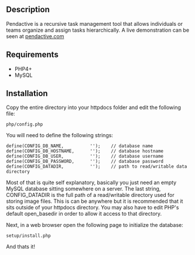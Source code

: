 ## Description

Pendactive is a recursive task management tool that allows individuals or
teams organize and assign tasks hierarchically. A live demonstration can be
seen at [pendactive.com](http://pendactive.com)

## Requirements

* PHP4+
* MySQL

## Installation

Copy the entire directory into your httpdocs folder and edit the following file:

```
php/config.php
```

You will need to define the following strings:

```
define(CONFIG_DB_NAME,          '');    // database name
define(CONFIG_DB_HOSTNAME,      '');    // database hostname
define(CONFIG_DB_USER,          '');    // database username
define(CONFIG_DB_PASSWORD,      '');    // database password
define(CONFIG_DATADIR,          '');    // path to read/writable data directory 
```

Most of that is quite self explanatory, basically you just need an empty MySQL
database sitting somewhere on a server. The last string, CONFIG_DATADIR is the
full path of a read/writable directory used for storing image files. This is
can be anywhere but it is recommended that it sits outside of your httpdocs
directory. You may also have to edit PHP's default open_basedir in order to
allow it access to that directory.

Next, in a web browser open the following page to initialize the database:

```
setup/install.php
```

And thats it! 

